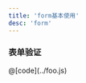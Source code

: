 ```yaml
---
title: 'form基本使用'
desc: 'form'
---
```


### 表单验证

<code-card compName="BasicValidate">  
@[code](../foo.js)
</code-card>
